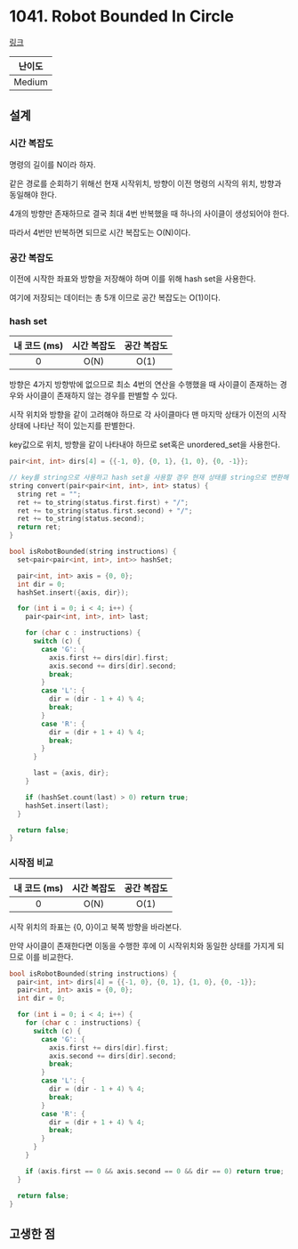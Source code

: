 # 1041. Robot Bounded In Circle

[링크](https://leetcode.com/problems/robot-bounded-in-circle/)

| 난이도 |
| :----: |
| Medium |

## 설계

### 시간 복잡도

명령의 길이를 N이라 하자.

같은 경로를 순회하기 위해선 현재 시작위치, 방향이 이전 명령의 시작의 위치, 방향과 동일해야 한다.

4개의 방향만 존재하므로 결국 최대 4번 반복했을 때 하나의 사이클이 생성되어야 한다.

따라서 4번만 반복하면 되므로 시간 복잡도는 O(N)이다.

### 공간 복잡도

이전에 시작한 좌표와 방향을 저장해야 하며 이를 위해 hash set을 사용한다.

여기에 저장되는 데이터는 총 5개 이므로 공간 복잡도는 O(1)이다.

### hash set

| 내 코드 (ms) | 시간 복잡도 | 공간 복잡도 |
| :----------: | :---------: | :---------: |
|      0       |    O(N)     |    O(1)     |

방향은 4가지 방향밖에 없으므로 최소 4번의 연산을 수행했을 때 사이클이 존재하는 경우와 사이클이 존재하지 않는 경우를 판별할 수 있다.

시작 위치와 방향을 같이 고려해야 하므로 각 사이클마다 맨 마지막 상태가 이전의 시작 상태에 나타난 적이 있는지를 판별한다.

key값으로 위치, 방향을 같이 나타내야 하므로 set혹은 unordered_set을 사용한다.

```cpp
pair<int, int> dirs[4] = {{-1, 0}, {0, 1}, {1, 0}, {0, -1}};

// key를 string으로 사용하고 hash set을 사용할 경우 현재 상태를 string으로 변환해 사용
string convert(pair<pair<int, int>, int> status) {
  string ret = "";
  ret += to_string(status.first.first) + "/";
  ret += to_string(status.first.second) + "/";
  ret += to_string(status.second);
  return ret;
}

bool isRobotBounded(string instructions) {
  set<pair<pair<int, int>, int>> hashSet;

  pair<int, int> axis = {0, 0};
  int dir = 0;
  hashSet.insert({axis, dir});

  for (int i = 0; i < 4; i++) {
    pair<pair<int, int>, int> last;

    for (char c : instructions) {
      switch (c) {
        case 'G': {
          axis.first += dirs[dir].first;
          axis.second += dirs[dir].second;
          break;
        }
        case 'L': {
          dir = (dir - 1 + 4) % 4;
          break;
        }
        case 'R': {
          dir = (dir + 1 + 4) % 4;
          break;
        }
      }

      last = {axis, dir};
    }

    if (hashSet.count(last) > 0) return true;
    hashSet.insert(last);
  }

  return false;
}
```

### 시작점 비교

| 내 코드 (ms) | 시간 복잡도 | 공간 복잡도 |
| :----------: | :---------: | :---------: |
|      0       |    O(N)     |    O(1)     |

시작 위치의 좌표는 {0, 0}이고 북쪽 방향을 바라본다.

만약 사이클이 존재한다면 이동을 수행한 후에 이 시작위치와 동일한 상태를 가지게 되므로 이를 비교한다.

```cpp
bool isRobotBounded(string instructions) {
  pair<int, int> dirs[4] = {{-1, 0}, {0, 1}, {1, 0}, {0, -1}};
  pair<int, int> axis = {0, 0};
  int dir = 0;

  for (int i = 0; i < 4; i++) {
    for (char c : instructions) {
      switch (c) {
        case 'G': {
          axis.first += dirs[dir].first;
          axis.second += dirs[dir].second;
          break;
        }
        case 'L': {
          dir = (dir - 1 + 4) % 4;
          break;
        }
        case 'R': {
          dir = (dir + 1 + 4) % 4;
          break;
        }
      }
    }

    if (axis.first == 0 && axis.second == 0 && dir == 0) return true;
  }

  return false;
}
```

## 고생한 점
